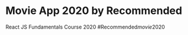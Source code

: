 # Movie App 2020 by Recommended

React JS Fundamentals Course 2020
# R e c o m m e n d e d _ m o v i e _ 2 0 2 0  
 